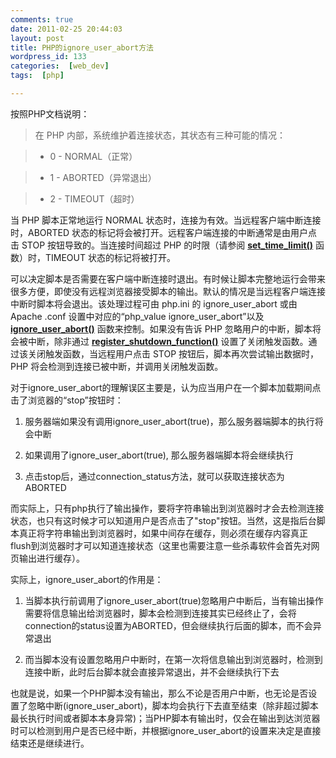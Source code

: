 ```yaml
---
comments: true
date: 2011-02-25 20:44:03
layout: post
title: PHP的ignore_user_abort方法
wordpress_id: 133
categories:  [web_dev]
tags:  [php]

---
```


按照PHP文档说明：


> 在 PHP 内部，系统维护着连接状态，其状态有三种可能的情况：

> 
> 
	
>   * 0 - NORMAL（正常）
> 
	
>   * 1 - ABORTED（异常退出）
> 
	
>   * 2 - TIMEOUT（超时）
> 

当 PHP 脚本正常地运行 NORMAL 状态时，连接为有效。当远程客户端中断连接时，ABORTED  状态的标记将会被打开。远程客户端连接的中断通常是由用户点击 STOP 按钮导致的。当连接时间超过 PHP 的时限（请参阅 [**set_time_limit()**](http://www.php.net/manual/en/function.set-time-limit.php) 函数）时，TIMEOUT 状态的标记将被打开。

可以决定脚本是否需要在客户端中断连接时退出。有时候让脚本完整地运行会带来很多方便，即使没有远程浏览器接受脚本的输出。默认的情况是当远程客户端连接中断时脚本将会退出。该处理过程可由  php.ini 的 ignore_user_abort 或由 Apache .conf  设置中对应的“php_value ignore_user_abort”以及 [**ignore_user_abort()**](http://www.php.net/manual/en/function.ignore-user-abort.php) 函数来控制。如果没有告诉 PHP 忽略用户的中断，脚本将会被中断，除非通过  [**register_shutdown_function()**](http://www.php.net/manual/en/function.register-shutdown-function.php) 设置了关闭触发函数。通过该关闭触发函数，当远程用户点击  STOP 按钮后，脚本再次尝试输出数据时，PHP 将会检测到连接已被中断，并调用关闭触发函数。


对于ignore_user_abort的理解误区主要是，认为应当用户在一个脚本加载期间点击了浏览器的“stop”按钮时：



	
  1. 服务器端如果没有调用ignore_user_abort(true)，那么服务器端脚本的执行将会中断

	
  2. 如果调用了ignore_user_abort(true), 那么服务器端脚本将会继续执行

	
  3. 点击stop后，通过connection_status方法，就可以获取连接状态为ABORTED


而实际上，只有php执行了输出操作，要将字符串输出到浏览器时才会去检测连接状态，也只有这时候才可以知道用户是否点击了"stop"按钮。当然，这是指后台脚本真正将字符串输出到浏览器时，如果中间存在缓存，则必须在缓存内容真正flush到浏览器时才可以知道连接状态（这里也需要注意一些杀毒软件会首先对网页输出进行缓存）。

实际上，ignore_user_abort的作用是：

	
  1. 当脚本执行前调用了ignore_user_abort(true)忽略用户中断后，当有输出操作需要将信息输出给浏览器时，脚本会检测到连接其实已经终止了，会将connection的status设置为ABORTED，但会继续执行后面的脚本，而不会异常退出

	
  2. 而当脚本没有设置忽略用户中断时，在第一次将信息输出到浏览器时，检测到连接中断，此时后台脚本就会直接异常退出，并不会继续执行下去


也就是说，如果一个PHP脚本没有输出，那么不论是否用户中断，也无论是否设置了忽略中断(ignore_user_abort)，脚本均会执行下去直至结束（除非超过脚本最长执行时间或者脚本本身异常)；当PHP脚本有输出时，仅会在输出到达浏览器时可以检测到用户是否已经中断，并根据ignore_user_abort的设置来决定是直接结束还是继续进行。
